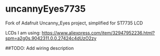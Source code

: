 # uncannyEyes7735
Fork of Adafruit Uncanny_Eyes project, simplified for ST7735 LCD

LCDs I am using: https://www.aliexpress.com/item/32947952236.html?spm=a2g0s.9042311.0.0.27424c4dUzO2zy

##TODO: Add wiring description
